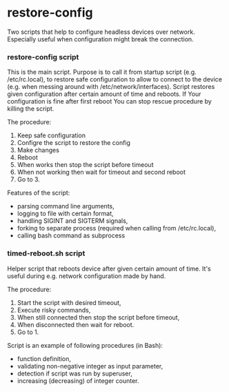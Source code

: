 # restore-config

Two scripts that help to configure headless devices over network. Especially useful when configuration might break the connection.


### restore-config script

This is the main script. Purpose is to call it from startup script (e.g. /etc/rc.local), to restore safe configuration
to allow to connect to the device (e.g. when messing around with /etc/network/interfaces). Script restores given configuration 
after certain amount of time and reboots. If Your configuration is fine after first reboot You can stop rescue procedure by killing the script.

The procedure:
1. Keep safe configuration
2. Configre the script to restore the config
3. Make changes
4. Reboot
5. When works then stop the script before timeout
6. When not working then wait for timeout and second reboot
7. Go to 3.

Features of the script:
- parsing command line arguments,
- logging to file with certain format,
- handling SIGINT and SIGTERM signals,
- forking to separate process (required when calling from /etc/rc.local),
- calling bash command as subprocess


### timed-reboot.sh script

Helper script that reboots device after given certain amount of time. It's useful during e.g. network configuration made by hand.

The procedure:
1. Start the script with desired timeout,
2. Execute risky commands,
3. When still connected then stop the script before timeout,
4. When disconnected then wait for reboot.
5. Go to 1.

Script is an example of following procedures (in Bash):
- function definition,
- validating non-negative integer as input parameter,
- detection if script was run by superuser,
- increasing (decreasing) of integer counter.
